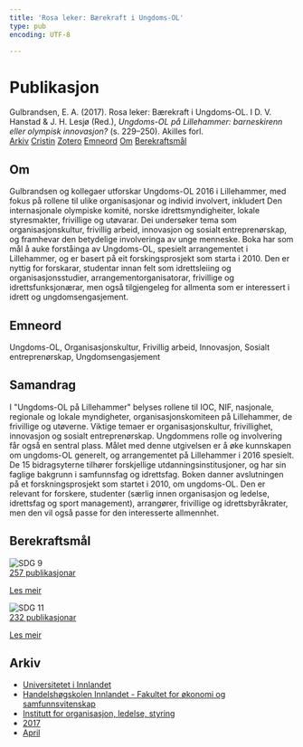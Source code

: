 ```yaml
---
title: 'Rosa leker: Bærekraft i Ungdoms-OL'
type: pub
encoding: UTF-8

---
```

<h1>Publikasjon</h1>
<article id="csl-bib-container-MFG2ZRJD" class="csl-bib-container">
  <div class="csl-bib-body"> <div class="csl-entry">Gulbrandsen, E. A. (2017). Rosa leker: Bærekraft i Ungdoms-OL. I D. V. Hanstad &#38; J. H. Lesjø (Red.), <i>Ungdoms-OL på Lillehammer: barneskirenn eller olympisk innovasjon?</i> (s. 229–250). Akilles forl.</div> </div>
  <div class="csl-bib-buttons">
    <a href="#taxonomy-article-MFG2ZRJD" alt="archive" class="csl-bib-button">Arkiv</a>
    <a href="https://app.cristin.no/results/show.jsf?id=1464052" alt="Cristin" class="csl-bib-button">Cristin</a>
    <a href="http://zotero.org/groups/5881554/items/MFG2ZRJD" alt="Zotero" class="csl-bib-button">Zotero</a>
    <a href="#keywords-article-MFG2ZRJD" alt="keywords" class="csl-bib-button">Emneord</a>
    <a href="#about-article-MFG2ZRJD" alt="about_pub" class="csl-bib-button">Om</a>
    <a href="#sdg-article-MFG2ZRJD" alt="sdg" class="csl-bib-button">Berekraftsmål</a>
  </div>
  <div id="csl-bib-meta-container-MFG2ZRJD"></div>
</article>
<div id="csl-bib-meta-MFG2ZRJD" class="csl-bib-meta">
  <article id="about-article-MFG2ZRJD" class="about_pub-article">
    <h1>Om</h1>
    Gulbrandsen og kollegaer utforskar Ungdoms-OL 2016 i Lillehammer, med fokus på rollene til ulike organisasjonar og individ involvert, inkludert Den internasjonale olympiske komité, norske idrettsmyndigheiter, lokale styresmakter, frivillige og utøvarar. Dei undersøker tema som organisasjonskultur, frivillig arbeid, innovasjon og sosialt entreprenørskap, og framhevar den betydelige involveringa av unge menneske. Boka har som mål å auke forståinga av Ungdoms-OL, spesielt arrangementet i Lillehammer, og er basert på eit forskingsprosjekt som starta i 2010. Den er nyttig for forskarar, studentar innan felt som idrettsleiing og organisasjonsstudier, arrangementorganisatorar, frivillige og idrettsfunksjonærar, men også tilgjengeleg for allmenta som er interessert i idrett og ungdomsengasjement.
  </article>
  <article id="keywords-article-MFG2ZRJD" class="keywords-article">
    <h1>Emneord</h1>
    Ungdoms-OL, Organisasjonskultur, Frivillig arbeid, Innovasjon, Sosialt entreprenørskap, Ungdomsengasjement
  </article>
  <article id="abstract-article-MFG2ZRJD" class="abstract-article">
    <h1>Samandrag</h1>
    I "Ungdoms-OL på Lillehammer" belyses rollene til IOC, NIF, nasjonale, regionale og lokale myndigheter, organisasjonskomiteen på Lillehammer, de frivillige og utøverne. Viktige temaer er organisasjonskultur, frivillighet, innovasjon og sosialt entreprenørskap. Ungdommens rolle og involvering får også en sentral plass. Målet med denne utgivelsen er å øke kunnskapen om ungdoms-OL generelt, og arrangementet på Lillehammer i 2016 spesielt. De 15 bidragsyterne tilhører forskjellige utdanningsinstitusjoner, og har sin faglige bakgrunn i samfunnsfag og idrettsfag. Boken danner avslutningen på et forskningsprosjekt som startet i 2010, om ungdoms-OL. Den er relevant for forskere, studenter (særlig innen organisasjon og ledelse, idrettsfag og sport management), arrangører, frivillige og idrettsbyråkrater, men den vil også passe for den interesserte allmennhet.
  </article>
  <article id="sdg-article-MFG2ZRJD" class="sdg-article">
    <h1>Berekraftsmål</h1>
    <div class="sdg-container"><div id="sdg9" class="sdg">
        <img src="{{< params subfolder >}}images/sdg/sdg09_nn.png" class="image" alt="SDG 9">
        <div class="sdg-overlay">
          <a href="/nn/archive/?key=?sdg=9#archive" class="sdg-publication-count"><span>257</span> publikasjonar</a>
          <p><a href="https://fn.no/om-fn/fns-baerekraftsmaal/industri-innovasjon-og-infrastruktur?lang=nno-NO" class="sdg-read-more">Les meir</a></p>
        </div>
      </div> <div id="sdg11" class="sdg">
        <img src="{{< params subfolder >}}images/sdg/sdg11_nn.png" class="image" alt="SDG 11">
        <div class="sdg-overlay">
          <a href="/nn/archive/?key=?sdg=11#archive" class="sdg-publication-count"><span>232</span> publikasjonar</a>
          <p><a href="https://fn.no/om-fn/fns-baerekraftsmaal/baerekraftige-byer-og-lokalsamfunn?lang=nno-NO" class="sdg-read-more">Les meir</a></p>
        </div>
      </div></div>
  </article>
  <article id="taxonomy-article-MFG2ZRJD" class="taxonomy-article">
    <h1>Arkiv</h1>
    <ul>
      <li>
        <a href="/nn/archive/?key=3DCRN523">Universitetet i Innlandet</a>
      </li>
      <li>
        <a href="/nn/archive/?key=DU8Q9LN9">Handelshøgskolen Innlandet - Fakultet for økonomi og samfunnsvitenskap</a>
      </li>
      <li>
        <a href="/nn/archive/?key=4LUWR3ZM">Institutt for organisasjon, ledelse, styring</a>
      </li>
      <li>
        <a href="/nn/archive/?key=KF5I8TQ8">2017</a>
      </li>
      <li>
        <a href="/nn/archive/?key=NVMWQHPR">April</a>
      </li>
    </ul>
  </article>
</div>
